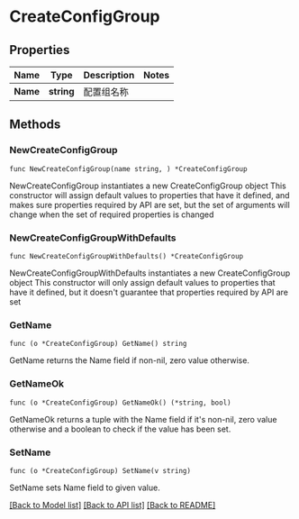# CreateConfigGroup

## Properties

Name | Type | Description | Notes
------------ | ------------- | ------------- | -------------
**Name** | **string** | 配置组名称 | 

## Methods

### NewCreateConfigGroup

`func NewCreateConfigGroup(name string, ) *CreateConfigGroup`

NewCreateConfigGroup instantiates a new CreateConfigGroup object
This constructor will assign default values to properties that have it defined,
and makes sure properties required by API are set, but the set of arguments
will change when the set of required properties is changed

### NewCreateConfigGroupWithDefaults

`func NewCreateConfigGroupWithDefaults() *CreateConfigGroup`

NewCreateConfigGroupWithDefaults instantiates a new CreateConfigGroup object
This constructor will only assign default values to properties that have it defined,
but it doesn't guarantee that properties required by API are set

### GetName

`func (o *CreateConfigGroup) GetName() string`

GetName returns the Name field if non-nil, zero value otherwise.

### GetNameOk

`func (o *CreateConfigGroup) GetNameOk() (*string, bool)`

GetNameOk returns a tuple with the Name field if it's non-nil, zero value otherwise
and a boolean to check if the value has been set.

### SetName

`func (o *CreateConfigGroup) SetName(v string)`

SetName sets Name field to given value.



[[Back to Model list]](../README.md#documentation-for-models) [[Back to API list]](../README.md#documentation-for-api-endpoints) [[Back to README]](../README.md)


